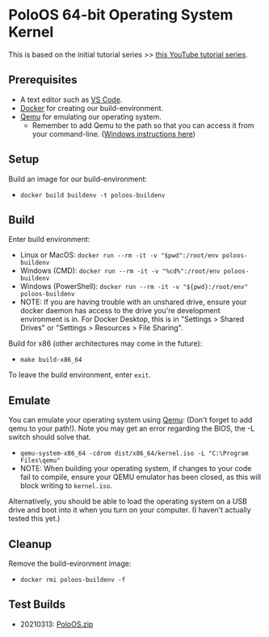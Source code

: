 # PoloOS 64-bit Operating System Kernel

This is based on the initial tutorial series >> [this YouTube tutorial series](https://www.youtube.com/playlist?list=PLZQftyCk7_SeZRitx5MjBKzTtvk0pHMtp).

## Prerequisites

 - A text editor such as [VS Code](https://code.visualstudio.com/).
 - [Docker](https://www.docker.com/) for creating our build-environment.
 - [Qemu](https://www.qemu.org/) for emulating our operating system.
   - Remember to add Qemu to the path so that you can access it from your command-line. ([Windows instructions here](https://dev.to/whaleshark271/using-qemu-on-windows-10-home-edition-4062))

## Setup

Build an image for our build-environment:
 - `docker build buildenv -t poloos-buildenv`

## Build

Enter build environment:
 - Linux or MacOS: `docker run --rm -it -v "$pwd":/root/env poloos-buildenv`
 - Windows (CMD): `docker run --rm -it -v "%cd%":/root/env poloos-buildenv`
 - Windows (PowerShell): `docker run --rm -it -v "${pwd}:/root/env" poloos-buildenv`
 - NOTE: If you are having trouble with an unshared drive, ensure your docker daemon has access to the drive you're development environment is in. For Docker Desktop, this is in "Settings > Shared Drives" or "Settings > Resources > File Sharing".

Build for x86 (other architectures may come in the future):
 - `make build-x86_64`

To leave the build environment, enter `exit`.

## Emulate

You can emulate your operating system using [Qemu](https://www.qemu.org/): (Don't forget to add qemu to your path!). Note you may get an error regarding the BIOS, the -L switch should solve that.

 - `qemu-system-x86_64 -cdrom dist/x86_64/kernel.iso -L "C:\Program Files\qemu"`
 - NOTE: When building your operating system, if changes to your code fail to compile, ensure your QEMU emulator has been closed, as this will block writing to `kernel.iso`.

Alternatively, you should be able to load the operating system on a USB drive and boot into it when you turn on your computer. (I haven't actually tested this yet.)

## Cleanup

Remove the build-evironment image:
 - `docker rmi poloos-buildenv -f`



## Test Builds
 - 20210313: 
[PoloOS.zip](https://github.com/polomint/PoloOS/files/6134749/PoloOS.zip)
